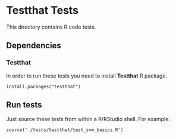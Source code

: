 Testthat Tests
==============

This directory contains R code tests.

## Dependencies

### Testthat

In order to run these tests you need to install **Testthat** R package.

```
install.packages("testthat")
```

## Run tests

Just source these tests from within a R/RStudio shell. For example:

```
source('./tests/testthat/test_svm_basics.R')
```

